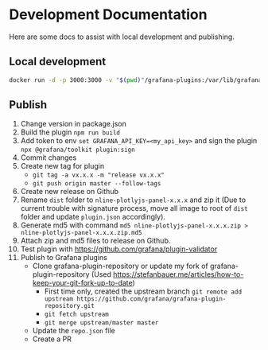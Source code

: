 # Development Documentation

Here are some docs to assist with local development and publishing.

## Local development

```sh
docker run -d -p 3000:3000 -v "$(pwd)"/grafana-plugins:/var/lib/grafana/plugins --name=grafana grafana/grafana
```

## Publish

1. Change version in package.json
1. Build the plugin `npm run build`
1. Add token to env `set GRAFANA_API_KEY=<my_api_key>` and sign the plugin `npx @grafana/toolkit plugin:sign`
1. Commit changes
1. Create new tag for plugin
    - `git tag -a vx.x.x -m "release vx.x.x"`
    - `git push origin master --follow-tags`
1. Create new release on Github
1. Rename `dist` folder to `nline-plotlyjs-panel-x.x.x` and zip it (Due to current trouble with signature process, move all image to root of `dist` folder and update `plugin.json` accordingly).
1. Generate md5 with command `md5 nline-plotlyjs-panel-x.x.x.zip > nline-plotlyjs-panel-x.x.x.zip.md5`
1. Attach zip and md5 files to release on Github.
1. Test plugin with <https://github.com/grafana/plugin-validator>
1. Publish to Grafana plugins
    - Clone grafana-plugin-repository or update my fork of grafana-plugin-repository (Used <https://stefanbauer.me/articles/how-to-keep-your-git-fork-up-to-date>)
        - First time only, created the upstream branch
        `git remote add upstream https://github.com/grafana/grafana-plugin-repository.git`
        - `git fetch upstream`
        - `git merge upstream/master master`
    - Update the `repo.json` file
    - Create a PR
